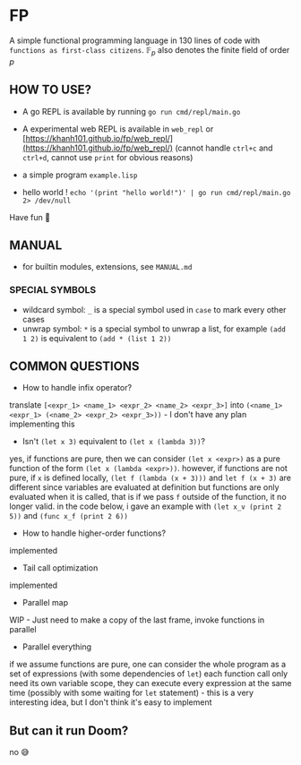 # FP

A simple functional programming language in 130 lines of code with `functions as first-class citizens`. $\mathbb{F}_p$ also denotes the finite field of order $p$ 

## HOW TO USE?

- A go REPL is available by running `go run cmd/repl/main.go`

- A experimental web REPL is available in `web_repl` or [https://khanh101.github.io/fp/web_repl/](https://khanh101.github.io/fp/web_repl/) (cannot handle `ctrl+c` and `ctrl+d`, cannot use `print` for obvious reasons)

- a simple program `example.lisp`

- hello world ! `echo '(print "hello world!")' | go run cmd/repl/main.go 2> /dev/null`

Have fun 🤗

## MANUAL

- for builtin modules, extensions, see `MANUAL.md`

### SPECIAL SYMBOLS
- wildcard symbol: `_` is a special symbol used in `case` to mark every other cases
- unwrap symbol: `*` is a special symbol to unwrap a list, for example `(add 1 2)` is equivalent to `(add * (list 1 2))` 

## COMMON QUESTIONS

- How to handle infix operator? 

translate `[<expr_1> <name_1> <expr_2> <name_2> <expr_3>]` into `(<name_1> <expr_1> (<name_2> <expr_2> <expr_3>))` - 
I don't have any plan implementing this

- Isn't `(let x 3)` equivalent to `(let x (lambda 3))`?

yes, if functions are pure, then we can consider `(let x <expr>)` as a pure function of the form `(let x (lambda <expr>))`. 
however, if functions are not pure, if `x` is defined locally, `(let f (lambda (x + 3)))` and `let f (x + 3)` are different
since variables are evaluated at definition but functions are only evaluated when it is called,
that is if we pass `f` outside of the function, it no longer valid.
in the code below, i gave an example with `(let x_v (print 2 5))` and `(func x_f (print 2 6))`

- How to handle higher-order functions?

implemented

- Tail call optimization

implemented

- Parallel map

WIP - Just need to make a copy of the last frame, invoke functions in parallel

- Parallel everything

if we assume functions are pure, one can consider the whole program as a set of expressions (with some dependencies of `let`)
each function call only need its own variable scope, they can execute every expression at the same time (possibly with some waiting for `let` statement) - 
this is a very interesting idea, but I don't think it's easy to implement

## But can it run Doom?

no 😅

